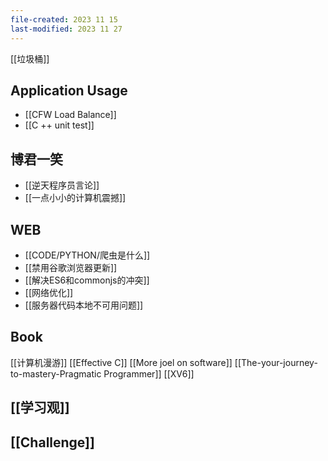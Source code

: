```yaml
---
file-created: 2023 11 15
last-modified: 2023 11 27
---
```



[[垃圾桶]]
## Application Usage

* [[CFW Load Balance]]
* [[C ++ unit test]]

## 博君一笑

* [[逆天程序员言论]]
* [[一点小小的计算机震撼]]

## WEB

* [[CODE/PYTHON/爬虫是什么]]
* [[禁用谷歌浏览器更新]]
* [[解决ES6和commonjs的冲突]]
* [[网络优化]]
* [[服务器代码本地不可用问题]]


## Book

[[计算机漫游]] [[Effective C]] [[More joel on software]] [[The-your-journey-to-mastery-Pragmatic Programmer]] [[XV6]]



## [[学习观]]

## [[Challenge]]
